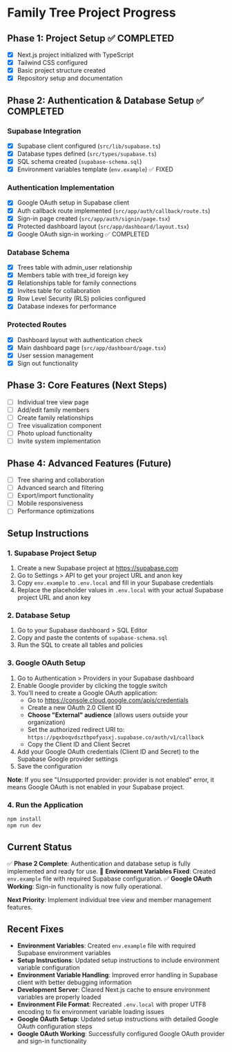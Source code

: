 # Family Tree Project Progress

## Phase 1: Project Setup ✅ COMPLETED
- [x] Next.js project initialized with TypeScript
- [x] Tailwind CSS configured
- [x] Basic project structure created
- [x] Repository setup and documentation

## Phase 2: Authentication & Database Setup ✅ COMPLETED

### Supabase Integration
- [x] Supabase client configured (`src/lib/supabase.ts`)
- [x] Database types defined (`src/types/supabase.ts`)
- [x] SQL schema created (`supabase-schema.sql`)
- [x] Environment variables template (`env.example`) ✅ FIXED

### Authentication Implementation
- [x] Google OAuth setup in Supabase client
- [x] Auth callback route implemented (`src/app/auth/callback/route.ts`)
- [x] Sign-in page created (`src/app/auth/signin/page.tsx`)
- [x] Protected dashboard layout (`src/app/dashboard/layout.tsx`)
- [x] Google OAuth sign-in working ✅ COMPLETED

### Database Schema
- [x] Trees table with admin_user relationship
- [x] Members table with tree_id foreign key
- [x] Relationships table for family connections
- [x] Invites table for collaboration
- [x] Row Level Security (RLS) policies configured
- [x] Database indexes for performance

### Protected Routes
- [x] Dashboard layout with authentication check
- [x] Main dashboard page (`src/app/dashboard/page.tsx`)
- [x] User session management
- [x] Sign out functionality

## Phase 3: Core Features (Next Steps)
- [ ] Individual tree view page
- [ ] Add/edit family members
- [ ] Create family relationships
- [ ] Tree visualization component
- [ ] Photo upload functionality
- [ ] Invite system implementation

## Phase 4: Advanced Features (Future)
- [ ] Tree sharing and collaboration
- [ ] Advanced search and filtering
- [ ] Export/import functionality
- [ ] Mobile responsiveness
- [ ] Performance optimizations

## Setup Instructions

### 1. Supabase Project Setup
1. Create a new Supabase project at https://supabase.com
2. Go to Settings > API to get your project URL and anon key
3. Copy `env.example` to `.env.local` and fill in your Supabase credentials
4. Replace the placeholder values in `.env.local` with your actual Supabase project URL and anon key

### 2. Database Setup
1. Go to your Supabase dashboard > SQL Editor
2. Copy and paste the contents of `supabase-schema.sql`
3. Run the SQL to create all tables and policies

### 3. Google OAuth Setup
1. Go to Authentication > Providers in your Supabase dashboard
2. Enable Google provider by clicking the toggle switch
3. You'll need to create a Google OAuth application:
   - Go to https://console.cloud.google.com/apis/credentials
   - Create a new OAuth 2.0 Client ID
   - **Choose "External" audience** (allows users outside your organization)
   - Set the authorized redirect URI to: `https://pqxboqvdsztbpofyasxj.supabase.co/auth/v1/callback`
   - Copy the Client ID and Client Secret
4. Add your Google OAuth credentials (Client ID and Secret) to the Supabase Google provider settings
5. Save the configuration

**Note**: If you see "Unsupported provider: provider is not enabled" error, it means Google OAuth is not enabled in your Supabase project.

### 4. Run the Application
```bash
npm install
npm run dev
```

## Current Status
✅ **Phase 2 Complete**: Authentication and database setup is fully implemented and ready for use.
🔧 **Environment Variables Fixed**: Created `env.example` file with required Supabase configuration.
✅ **Google OAuth Working**: Sign-in functionality is now fully operational.

**Next Priority**: Implement individual tree view and member management features.

## Recent Fixes
- **Environment Variables**: Created `env.example` file with required Supabase environment variables
- **Setup Instructions**: Updated setup instructions to include environment variable configuration
- **Environment Variable Handling**: Improved error handling in Supabase client with better debugging information
- **Development Server**: Cleared Next.js cache to ensure environment variables are properly loaded
- **Environment File Format**: Recreated `.env.local` with proper UTF8 encoding to fix environment variable loading issues
- **Google OAuth Setup**: Updated setup instructions with detailed Google OAuth configuration steps
- **Google OAuth Working**: Successfully configured Google OAuth provider and sign-in functionality
